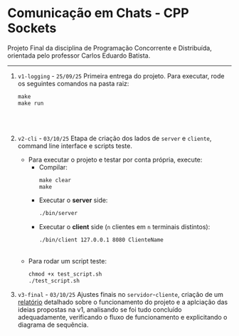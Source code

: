 # Comunicação em Chats - CPP Sockets
Projeto Final da disciplina de Programação Concorrente e Distribuída, orientada pelo professor Carlos Eduardo Batista.

---

1. `v1-logging` - `25/09/25`
    Primeira entrega do projeto. Para executar, rode os seguintes comandos na pasta raiz:
    ```cmd
    make
    make run
    ```

<br>

<br>

2. `v2-cli` - `03/10/25`
    Etapa de criação dos lados de `server` e `cliente`, command line interface e scripts teste.
    - Para executar o projeto e testar por conta própria, execute:
        - Compilar:
            ```cmd
            make clear
            make
            ```
        - Executar o **server** side:
            ```cmd
            ./bin/server
            ```
        - Executar o **client** side (`n` clientes em `n` terminais distintos):
            ```cmd
            ./bin/client 127.0.0.1 8080 ClienteName
            ```
    <br>

    - Para rodar um script teste:
        ```cmd
        chmod +x test_script.sh
        ./test_script.sh
        ```

3. `v3-final` - `03/10/25`
Ajustes finais no `servidor`-`cliente`, criação de um [relatório](./relatorio.md) detalhado sobre o funcionamento do projeto e a aplciação das ideias propostas na v1, analisando se foi tudo concluído adequadamente, verificando o fluxo de funcionamento e explicitando o diagrama de sequência.